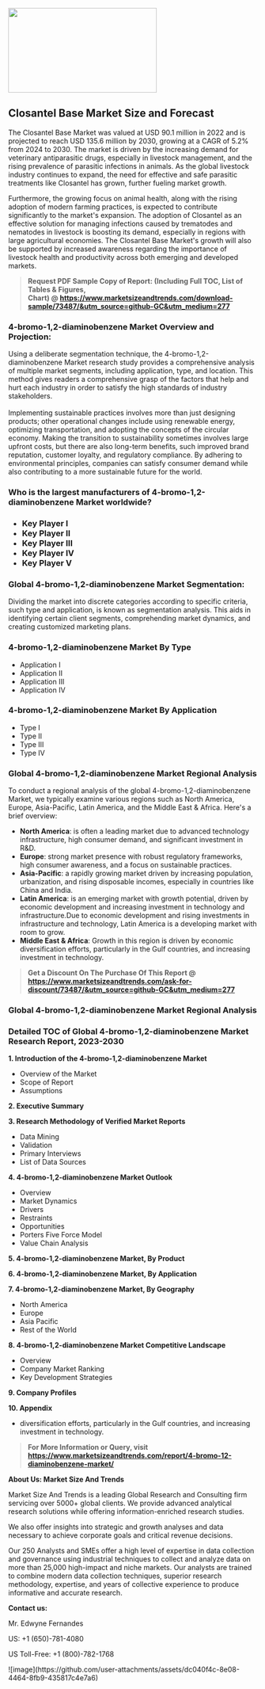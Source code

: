 <p><img class="alignnone size-medium wp-image-20088" src="https://ffe5etoiles.com/wp-content/uploads/2024/12/MST1-300x171.png" alt="" width="300" height="171" /></p><h2>Closantel Base Market Size and Forecast</h2><p>The Closantel Base Market was valued at USD 90.1 million in 2022 and is projected to reach USD 135.6 million by 2030, growing at a CAGR of 5.2% from 2024 to 2030. The market is driven by the increasing demand for veterinary antiparasitic drugs, especially in livestock management, and the rising prevalence of parasitic infections in animals. As the global livestock industry continues to expand, the need for effective and safe parasitic treatments like Closantel has grown, further fueling market growth.</p><p>Furthermore, the growing focus on animal health, along with the rising adoption of modern farming practices, is expected to contribute significantly to the market's expansion. The adoption of Closantel as an effective solution for managing infections caused by trematodes and nematodes in livestock is boosting its demand, especially in regions with large agricultural economies. The Closantel Base Market's growth will also be supported by increased awareness regarding the importance of livestock health and productivity across both emerging and developed markets.</p></p><blockquote id="" class=""><strong>Request PDF Sample Copy of Report: (Including Full TOC, List of Tables &amp; Figures, Chart)&nbsp;@&nbsp;<strong><a href="https://www.marketsizeandtrends.com/download-sample/73487/&utm_source=github-GC&utm_medium=277" target="_blank">https://www.marketsizeandtrends.com/download-sample/73487/&utm_source=github-GC&utm_medium=277</a></strong></strong></blockquote><h3 id="" class="">4-bromo-1,2-diaminobenzene Market&nbsp;Overview and Projection:</h3><p id="" class="">Using a deliberate segmentation technique, the 4-bromo-1,2-diaminobenzene Market research study provides a comprehensive analysis of multiple market segments, including application, type, and location. This method gives readers a comprehensive grasp of the factors that help and hurt each industry in order to satisfy the high standards of industry stakeholders. <br /> <br />Implementing sustainable practices involves more than just designing products; other operational changes include using renewable energy, optimizing transportation, and adopting the concepts of the circular economy. Making the transition to sustainability sometimes involves large upfront costs, but there are also long-term benefits, such improved brand reputation, customer loyalty, and regulatory compliance. By adhering to environmental principles, companies can satisfy consumer demand while also contributing to a more sustainable future for the world.</p><h3 id="" class="">Who is the largest manufacturers of&nbsp;4-bromo-1,2-diaminobenzene Market worldwide?</h3><h3 class=""><p><ul><li>Key Player I </li><li> Key Player II </li><li> Key Player III </li><li> Key Player IV </li><li> Key Player V</li></ul></p></h3><h3 id="" class="">Global&nbsp;4-bromo-1,2-diaminobenzene Market Segmentation:</h3><p id="" class="">Dividing the market into discrete categories according to specific criteria, such type and application, is known as segmentation analysis. This aids in identifying certain client segments, comprehending market dynamics, and creating customized marketing plans.</p><h3 id="" class="">4-bromo-1,2-diaminobenzene Market&nbsp;By Type</h3><p><p><ul><li>Application I</li><li> Application II</li><li> Application III</li><li> Application IV</p></li></ul></p></p><h3 id="" class="">4-bromo-1,2-diaminobenzene Market&nbsp;By Application</h3><p class=""><p><ul><li>Type I</li><li> Type II</li><li> Type III</li><li> Type IV</li></ul></p></p><h3 id="" class="">Global 4-bromo-1,2-diaminobenzene Market Regional Analysis</h3><p id="" class="">To conduct a regional analysis of the global 4-bromo-1,2-diaminobenzene Market, we typically examine various regions such as North America, Europe, Asia-Pacific, Latin America, and the Middle East &amp; Africa. Here's a brief overview:</p><ul><li><strong>North America</strong>: is often a leading market due to advanced technology infrastructure, high consumer demand, and significant investment in R&amp;D.</li><li><strong>Europe</strong>: strong market presence with robust regulatory frameworks, high consumer awareness, and a focus on sustainable practices.</li><li><strong>Asia-Pacific</strong>: a rapidly growing market driven by increasing population, urbanization, and rising disposable incomes, especially in countries like China and India.</li><li><strong>Latin America</strong>: is an emerging market with growth potential, driven by economic development and increasing investment in technology and infrastructure.Due to economic development and rising investments in infrastructure and technology, Latin America is a developing market with room to grow.</li><li><strong>Middle East &amp; Africa</strong>: Growth in this region is driven by economic diversification efforts, particularly in the Gulf countries, and increasing investment in technology.</li></ul><blockquote id="" class=""><strong>Get a Discount On The Purchase Of This Report @ <strong><a href="https://www.marketsizeandtrends.com/ask-for-discount/73487/&utm_source=github-GC&utm_medium=277" target="_blank">https://www.marketsizeandtrends.com/ask-for-discount/73487/&utm_source=github-GC&utm_medium=277</a></strong></strong></blockquote><h3 id="" class="">Global 4-bromo-1,2-diaminobenzene Market Regional Analysis</h3><h3 id="" class="">Detailed TOC of Global 4-bromo-1,2-diaminobenzene Market Research Report, 2023-2030</h3><p id="" class=""><strong>1. Introduction of the 4-bromo-1,2-diaminobenzene Market</strong></p><ul><li>Overview of the Market</li><li>Scope of Report</li><li>Assumptions</li></ul><p id="" class=""><strong>2. Executive Summary</strong></p><p id="" class=""><strong>3. Research Methodology of Verified Market Reports</strong></p><ul><li>Data Mining</li><li>Validation</li><li>Primary Interviews</li><li>List of Data Sources</li></ul><p id="" class=""><strong>4. 4-bromo-1,2-diaminobenzene Market Outlook</strong></p><ul><li>Overview</li><li>Market Dynamics</li><li>Drivers</li><li>Restraints</li><li>Opportunities</li><li>Porters Five Force Model</li><li>Value Chain Analysis</li></ul><p id="" class=""><strong>5. 4-bromo-1,2-diaminobenzene Market, By Product</strong></p><p id="" class=""><strong>6. 4-bromo-1,2-diaminobenzene Market, By Application</strong></p><p id="" class=""><strong>7. 4-bromo-1,2-diaminobenzene Market, By Geography</strong></p><ul><li>North America</li><li>Europe</li><li>Asia Pacific</li><li>Rest of the World</li></ul><p id="" class=""><strong>8. 4-bromo-1,2-diaminobenzene Market Competitive Landscape</strong></p><ul><li>Overview</li><li>Company Market Ranking</li><li>Key Development Strategies</li></ul><p id="" class=""><strong>9. Company Profiles</strong></p><p id="" class=""><strong>10. Appendix</strong></p><ul><li>diversification efforts, particularly in the Gulf countries, and increasing investment in technology.</li></ul><blockquote id="" class=""><strong>For More Information or Query, visit <strong><strong><a href="https://www.marketsizeandtrends.com/report/4-bromo-12-diaminobenzene-market/" target="_blank">https://www.marketsizeandtrends.com/report/4-bromo-12-diaminobenzene-market/</a></strong></strong></strong></blockquote><p id="" class=""><strong>About Us: Market Size And Trends</strong></p><p id="" class="">Market Size And Trends is a leading Global Research and Consulting firm servicing over 5000+ global clients. We provide advanced analytical research solutions while offering information-enriched research studies.</p><p id="" class="">We also offer insights into strategic and growth analyses and data necessary to achieve corporate goals and critical revenue decisions.</p><p id="" class="">Our 250 Analysts and SMEs offer a high level of expertise in data collection and governance using industrial techniques to collect and analyze data on more than 25,000 high-impact and niche markets. Our analysts are trained to combine modern data collection techniques, superior research methodology, expertise, and years of collective experience to produce informative and accurate research.</p><p id="" class=""><strong>Contact us:</strong></p><p id="" class="">Mr. Edwyne Fernandes</p><p id="" class="">US: +1 (650)-781-4080</p><p id="" class="">US Toll-Free: +1 (800)-782-1768</p>
![image](https://github.com/user-attachments/assets/dc040f4c-8e08-4464-8fb9-435817c4e7a6)
